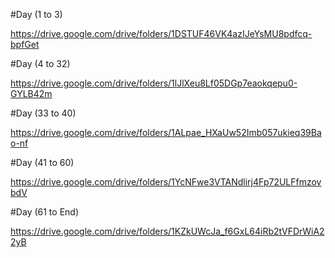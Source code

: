 #Day (1 to 3)

https://drive.google.com/drive/folders/1DSTUF46VK4azIJeYsMU8pdfcq-bpfGet

#Day (4 to 32)

https://drive.google.com/drive/folders/1lJlXeu8Lf05DGp7eaokqepu0-GYLB42m

#Day (33 to 40)

https://drive.google.com/drive/folders/1ALpae_HXaUw52Imb057ukieq39Bao-nf

#Day (41 to 60)

https://drive.google.com/drive/folders/1YcNFwe3VTANdlirj4Fp72ULFfmzovbdV

#Day (61 to End)

https://drive.google.com/drive/folders/1KZkUWcJa_f6GxL64iRb2tVFDrWiA22yB

